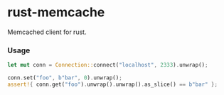 # rust-memcache

Memcached client for rust.

### Usage
```rust
let mut conn = Connection::connect("localhost", 2333).unwrap();

conn.set("foo", b"bar", 0).unwrap();
assert!{ conn.get("foo").unwrap().unwrap().as_slice() == b"bar" };
```
